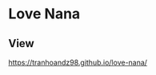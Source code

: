 # Love Nana

## View
<a href="https://tranhoandz98.github.io/love-nana/">https://tranhoandz98.github.io/love-nana/</a>

